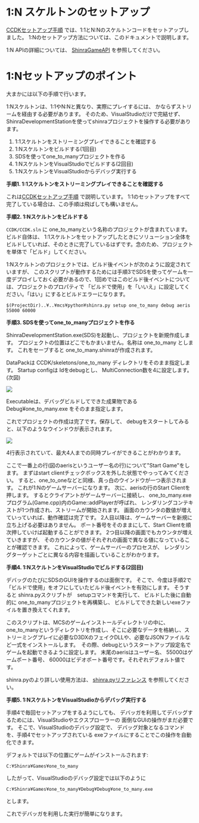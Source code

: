 1:N スケルトンのセットアップ
====

[CCDKセットアップ手順](./Setup.ja.md) では、1:1とN:Nのスケルトンコードをセットアップしました。 1:Nのセットアップ方法については、このドキュメントで説明します。


1:N APIの詳細については、 [ShinraGameAPI](../mcs/Doc/API/ShinraGameAPI.md) を参照してください。


1:Nセットアップのポイント
====

大まかには以下の手順で行います。

1:Nスケルトンは、1:1やN:Nと異なり、実際にプレイするには、
かならずストリームを経由する必要があります。
そのため、VisualStudioだけで完結せず、
ShinraDevelopmentStationを使ってshinraプロジェクトを操作する必要があります。


1. 1:1スケルトンをストリーミングプレイできることを確認する
2. 1:Nスケルトンをビルドする(1回目)
3. SDSを使ってone_to_manyプロジェクトを作る
4. 1:NスケルトンをVisualStudioでビルドする(2回目)
5. 1:NスケルトンをVisualStudioからデバッグ実行する



<B>手順1. 1:1スケルトンをストリーミングプレイできることを確認する</B>

これは[CCDKセットアップ手順](Setup.ja.md) で説明しています。
1:1のセットアップをすべて完了している場合は、この手順は飛ばしても構いません。

<B>手順2. 1:Nスケルトンをビルドする</B>

```CCDK/CCDK.sln``` に one_to_manyという名称のプロジェクトが含まれています。
ビルド自体は、 1:1スケルトンをセットアップしたときにソリューション全体をビルドしていれば、そのときに完了しているはずです。念のため、プロジェクトを単体で「ビルド」してください。

1:Nスケルトンのプロジェクトでは、ビルド後イベントが次のように設定されていますが、
このスクリプトが動作するためには手順3でSDSを使ってゲームを一度デプロイしておく必要があるので、1回めではこのビルド後イベントについては、プロジェクトのプロパティで
「ビルドで使用」を「いいえ」に設定してください。「はい」にするとビルドエラーになります。

~~~
$(ProjectDir)..¥..¥mcs¥python¥shinra.py setup one_to_many debug aeris 55000 60000
~~~

<B>手順3. SDSを使ってone_to_manyプロジェクトを作る</B>

ShinraDevelopmentStation.exe(SDS)を起動し、プロジェクトを新規作成します。
プロジェクトの位置はどこでもかまいません。名称は one_to_many とします。
これをセーブすると one_to_many.shinraが作成されます。

DataPackは CCDK/skeletons/one_to_many ディレクトリをそのまま指定します。
Startup configは Idをdebugとし、 MultiConnection数を4に設定します。(次図)

<img src="images/sds_1n_setting.png"></img>

Executableは、デバッグビルドしてできた成果物である
Debug¥one_to_many.exe をそのまま指定します。

これでプロジェクトの作成は完了です。保存して、
debugをスタートしてみると、以下のようなウインドウが表示されます。

<img src="images/sds_1n_starting.png"></img>

4行表示されていて、最大4人までの同時プレイができることがわかります。

ここで一番上の行(図のaerisというユーザー名の行)について"Start Game"をします。
まずはstart clientチェックボックスを外した状態でやっってみてください。
すると、one_to_oneなどと同様、真っ白のウインドウが一つ表示されます。
これが1:Nのゲームサーバーになります。
次に、aerisの行のStart Clientを押します。
するとクライアントがゲームサーバーに接続し、
one_to_many.exeプログラム(Game.cpp)内のGame::addPlayerが呼ばれ、
レンダリングコンテキストが1つ作成され、ストリームが開始されます。
画面のカウンタの数値が増えていっていれば、動作確認は完了です。
2人目以降は、ゲームサーバーを新規に立ち上げる必要はありません。
ポート番号をそのままにして、Start Clientを順次押していけば起動することができます。
2つ目以降の画面でもカウンタが増えていきますが、
そのカウンタの値がそれぞれの画面で異なる値になっていることが確認できます。
これによって、ゲームサーバーのプロセスが、
レンダリングターゲットごとに異なる内容を描画していることがわかります。


<B>手順4. 1:NスケルトンをVisualStudioでビルドする(2回目)</B>

デバッグのたびにSDSのGUIを操作するのは面倒です。
そこで、今度は手順2で「ビルドで使用」をオフにしていたビルド後イベントを有効にします。
そうすると shinra.pyスクリプトが　setupコマンドを実行して、
ビルドした後に自動的に one_to_manyプロジェクトを再構築し、
ビルドしてできた新しいexeファイルを置き換えてくれます。

このスクリプトは、MCSのゲームインストールディレクトリの中に、one_to_manyというディレクトリを作成し、そこに必要なデータを格納し、ストリーミングプレイに必要なD3DXのフェイクDLLや、必要なJSONファイルなど一式をインストールします。　その際、debugというスタートアップ設定名でゲームを起動できるように設定します。 末尾のaerisはユーザー名、 55000はゲームポート番号、 60000はビデオポート番号です。それぞれデフォルト値です。


shinra.pyのより詳しい使用方法は、 [shinra.pyリファレンス](../mcs/Doc/MCS_README.md) を参照してください。


<B>手順5. 1:NスケルトンをVisualStudioからデバッグ実行する</B>

手順4で毎回セットアップをするようにしても、
デバッガを利用してデバッグするためには、VisualStudioやエクスプローラーの
面倒なGUIの操作がまだ必要です。
そこで、VisualStudioのデバッグ設定で、
デバッグ対象となるコマンドを、手順4でセットアップされている
exeファイルにすることでこの操作を自動化できます。

デフォルトでは以下の位置にゲームがインストールされます:

~~~
C:¥Shinra¥Games¥one_to_many
~~~

したがって、VisualStudioのデバッグ設定では以下のように

~~~
C:¥Shinra¥Games¥one_to_many¥Debug¥Debug¥one_to_many.exe
~~~

とします。

これでデバッガを利用した実行が簡単になります。



